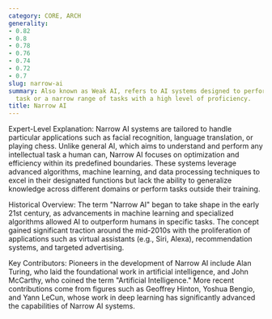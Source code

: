 ```yaml
---
category: CORE, ARCH
generality:
- 0.82
- 0.8
- 0.78
- 0.76
- 0.74
- 0.72
- 0.7
slug: narrow-ai
summary: Also known as Weak AI, refers to AI systems designed to perform a specific
  task or a narrow range of tasks with a high level of proficiency.
title: Narrow AI
---
```


Expert-Level Explanation: Narrow AI systems are tailored to handle particular applications such as facial recognition, language translation, or playing chess. Unlike general AI, which aims to understand and perform any intellectual task a human can, Narrow AI focuses on optimization and efficiency within its predefined boundaries. These systems leverage advanced algorithms, machine learning, and data processing techniques to excel in their designated functions but lack the ability to generalize knowledge across different domains or perform tasks outside their training.

Historical Overview: The term "Narrow AI" began to take shape in the early 21st century, as advancements in machine learning and specialized algorithms allowed AI to outperform humans in specific tasks. The concept gained significant traction around the mid-2010s with the proliferation of applications such as virtual assistants (e.g., Siri, Alexa), recommendation systems, and targeted advertising.

Key Contributors: Pioneers in the development of Narrow AI include Alan Turing, who laid the foundational work in artificial intelligence, and John McCarthy, who coined the term "Artificial Intelligence." More recent contributions come from figures such as Geoffrey Hinton, Yoshua Bengio, and Yann LeCun, whose work in deep learning has significantly advanced the capabilities of Narrow AI systems.